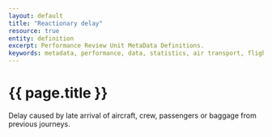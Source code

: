 ```yaml
---
layout: default
title: "Reactionary delay"
resource: true
entity: definition
excerpt: Performance Review Unit MetaData Definitions.
keywords: metadata, performance, data, statistics, air transport, flights, europe, delay
---
```

# {{ page.title }}
Delay caused by late arrival of aircraft, crew, passengers or baggage from previous journeys.